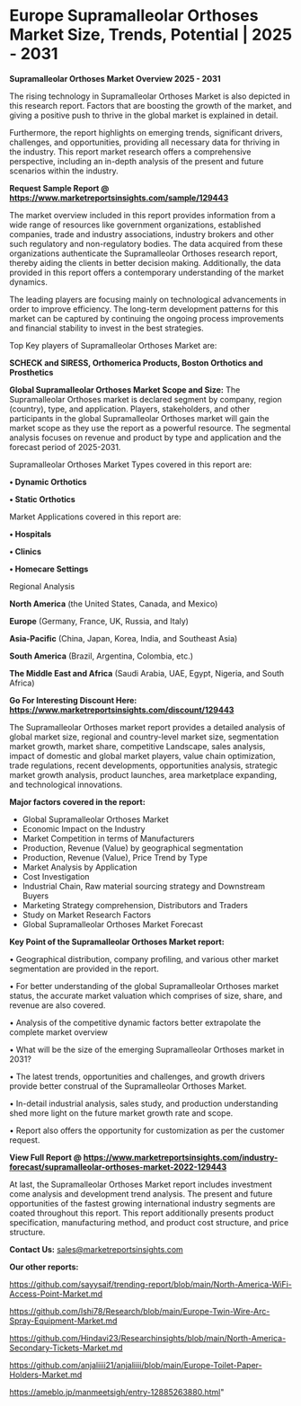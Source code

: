 # Europe Supramalleolar Orthoses Market Size, Trends, Potential | 2025 - 2031

<Strong> Supramalleolar Orthoses Market Overview 2025 - 2031</strong>

The rising technology in Supramalleolar Orthoses Market is also depicted in this research report. Factors that are boosting the growth of the market, and giving a positive push to thrive in the global market is explained in detail.

Furthermore, the report highlights on emerging trends, significant drivers, challenges, and opportunities, providing all necessary data for thriving in the industry. This report market research offers a comprehensive perspective, including an in-depth analysis of the present and future scenarios within the industry.

<strong>Request Sample Report @ <a href=https://www.marketreportsinsights.com/sample/129443>https://www.marketreportsinsights.com/sample/129443</a></strong>

The market overview included in this report provides information from a wide range of resources like government organizations, established companies, trade and industry associations, industry brokers and other such regulatory and non-regulatory bodies. The data acquired from these organizations authenticate the Supramalleolar Orthoses research report, thereby aiding the clients in better decision making. Additionally, the data provided in this report offers a contemporary understanding of the market dynamics.

The leading players are focusing mainly on technological advancements in order to improve efficiency. The long-term development patterns for this market can be captured by continuing the ongoing process improvements and financial stability to invest in the best strategies.

Top Key players of Supramalleolar Orthoses Market are:

<strong>SCHECK and SIRESS, Orthomerica Products, Boston Orthotics and Prosthetics</strong>

<strong><b>Global Supramalleolar Orthoses Market Scope and Size:</b></strong>
The Supramalleolar Orthoses market is declared segment by company, region (country), type, and application. Players, stakeholders, and other participants in the global Supramalleolar Orthoses market will gain the market scope as they use the report as a powerful resource. The segmental analysis focuses on revenue and product by type and application and the forecast period of 2025-2031.

Supramalleolar Orthoses Market Types covered in this report are:

<strong>• Dynamic Orthotics

• Static Orthotics</strong>

Market Applications covered in this report are:

<strong>• Hospitals

• Clinics

• Homecare Settings</strong> 

Regional Analysis

<strong>North America</strong> (the United States, Canada, and Mexico)

<strong>Europe</strong> (Germany, France, UK, Russia, and Italy)

<strong>Asia-Pacific</strong> (China, Japan, Korea, India, and Southeast Asia)

<strong>South America</strong> (Brazil, Argentina, Colombia, etc.)

<strong>The Middle East and Africa</strong> (Saudi Arabia, UAE, Egypt, Nigeria, and South Africa)

<strong>Go For Interesting Discount Here: <a href=https://www.marketreportsinsights.com/discount/129443>https://www.marketreportsinsights.com/discount/129443</a></strong>

The Supramalleolar Orthoses market report provides a detailed analysis of global market size, regional and country-level market size, segmentation market growth, market share, competitive Landscape, sales analysis, impact of domestic and global market players, value chain optimization, trade regulations, recent developments, opportunities analysis, strategic market growth analysis, product launches, area marketplace expanding, and technological innovations.

<strong><b>Major factors covered in the report:</b></strong>
<ul>
  <li>Global Supramalleolar Orthoses Market </li>
  <li>Economic Impact on the Industry</li>
  <li>Market Competition in terms of Manufacturers</li>
  <li>Production, Revenue (Value) by geographical segmentation</li>
  <li>Production, Revenue (Value), Price Trend by Type</li>
  <li>Market Analysis by Application</li>
  <li>Cost Investigation</li>
  <li>Industrial Chain, Raw material sourcing strategy and Downstream Buyers</li>
  <li>Marketing Strategy comprehension, Distributors and Traders</li>
  <li>Study on Market Research Factors</li>
  <li>Global Supramalleolar Orthoses Market Forecast</li>
</ul>

<strong><b>Key Point of the Supramalleolar Orthoses Market report:</b></strong>

• Geographical distribution, company profiling, and various other market segmentation are provided in the report.

• For better understanding of the global Supramalleolar Orthoses market status, the accurate market valuation which comprises of size, share, and revenue are also covered.

• Analysis of the competitive dynamic factors better extrapolate the complete market overview

• What will be the size of the emerging Supramalleolar Orthoses market in 2031?

• The latest trends, opportunities and challenges, and growth drivers provide better construal of the Supramalleolar Orthoses Market.

• In-detail industrial analysis, sales study, and production understanding shed more light on the future market growth rate and scope.

• Report also offers the opportunity for customization as per the customer request.

<strong><b>View Full Report @ <a href=https://www.marketreportsinsights.com/industry-forecast/supramalleolar-orthoses-market-2022-129443>https://www.marketreportsinsights.com/industry-forecast/supramalleolar-orthoses-market-2022-129443</a></b></strong>


At last, the Supramalleolar Orthoses Market report includes investment come analysis and development trend analysis. The present and future opportunities of the fastest growing international industry segments are coated throughout this report. This report additionally presents product specification, manufacturing method, and product cost structure, and price structure.

<strong>Contact Us:</strong>
sales@marketreportsinsights.com

<strong>Our other reports:</strong>

<a href=https://github.com/sayysaif/trending-report/blob/main/North-America-WiFi-Access-Point-Market.md>https://github.com/sayysaif/trending-report/blob/main/North-America-WiFi-Access-Point-Market.md</a>

<a href=https://github.com/Ishi78/Research/blob/main/Europe-Twin-Wire-Arc-Spray-Equipment-Market.md>https://github.com/Ishi78/Research/blob/main/Europe-Twin-Wire-Arc-Spray-Equipment-Market.md</a>

<a href=https://github.com/Hindavi23/Researchinsights/blob/main/North-America-Secondary-Tickets-Market.md>https://github.com/Hindavi23/Researchinsights/blob/main/North-America-Secondary-Tickets-Market.md</a>

<a href=https://github.com/anjaliiii21/anjaliiii/blob/main/Europe-Toilet-Paper-Holders-Market.md>https://github.com/anjaliiii21/anjaliiii/blob/main/Europe-Toilet-Paper-Holders-Market.md</a>

<a href=https://ameblo.jp/manmeetsigh/entry-12885263880.html>https://ameblo.jp/manmeetsigh/entry-12885263880.html</a>"
